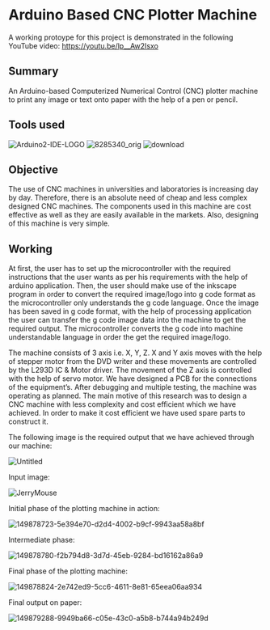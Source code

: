 # Arduino Based CNC Plotter Machine

A working protoype for this project is demonstrated in the following YouTube video:
https://youtu.be/lp__Aw2Isxo

## Summary

An Arduino-based Computerized Numerical Control (CNC) plotter machine to print any image or text onto paper with the help of a pen or pencil.

## Tools used

![Arduino2-IDE-LOGO](https://user-images.githubusercontent.com/94376039/150140568-49d26309-81b9-4baa-9a05-68ec506895ff.jpg)  ![8285340_orig](https://user-images.githubusercontent.com/94376039/150140903-1f3d7155-9a06-457e-a38e-26536a1ea06f.png)  ![download](https://user-images.githubusercontent.com/94376039/150140962-1d0a8d88-1d18-4a1c-9611-f53c86b3c60a.png)

## Objective

The use of CNC machines in universities and laboratories is increasing day by day. Therefore, there is an absolute need of cheap and less complex designed CNC machines. The components used in this machine are cost effective as well as they are easily available in the markets. Also, designing of this machine is very simple.

## Working
At first, the user has to set up the microcontroller with the required instructions that the user wants as per his requirements with the help of arduino application. Then, the user should make use of the inkscape program in order to convert the required image/logo into g code format as the microcontroller only understands the g code language. Once the image has been saved in g code format, with the help of processing application the user can transfer the g code image data into the machine to get the required output. The microcontroller converts the g code into machine understandable language in order the get the required image/logo.

The machine consists of 3 axis i.e. X, Y, Z. X and Y axis moves with the help of stepper motor from the DVD writer and these movements are controlled by the L293D IC & Motor driver. The movement of the Z axis is controlled with the help of servo motor. We have designed a PCB for the connections of the equipment’s. After debugging and multiple testing, the machine was operating as planned. The main motive of this research was to design a CNC machine with less complexity and cost efficient which we have achieved. In order to make it cost efficient we have used spare parts to construct it.

The following image is the required output that we have achieved through our machine:

![Untitled](https://user-images.githubusercontent.com/94376039/149964607-593276b7-ac13-43e3-b436-106ca17a4afe.jpg)

Input image:

![JerryMouse](https://user-images.githubusercontent.com/94376039/149964499-85957e7d-0c16-4d56-a872-528076d9256d.jpg)

Initial phase of the plotting machine in action:

![149878723-5e394e70-d2d4-4002-b9cf-9943aa58a8bf](https://user-images.githubusercontent.com/94376039/149964903-74553d86-9213-416d-bdf0-2f578e9ad9ab.png)

Intermediate phase:

![149878780-f2b794d8-3d7d-45eb-9284-bd16162a86a9](https://user-images.githubusercontent.com/94376039/149965285-4fdc78b0-86e6-4fbd-a169-0db21c33c517.png)

Final phase of the plotting machine:

![149878824-2e742ed9-5cc6-4611-8e81-65eea06aa934](https://user-images.githubusercontent.com/94376039/149965330-8bfdd203-0266-4f5d-9592-26b764a0480e.png)

Final output on paper:

![149879288-9949ba66-c05e-43c0-a5b8-b744a94b249d](https://user-images.githubusercontent.com/94376039/149965361-694decc0-39fa-4cd0-a19f-8b2ee9efa684.png)
